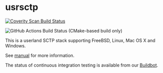 # usrsctp
[![Coverity Scan Build Status](https://scan.coverity.com/projects/13430/badge.svg)](https://scan.coverity.com/projects/usrsctp)

![GitHub Actions Build Status (CMake-based build only)](https://github.com/sctplab/usrsctp/workflows/Build%20with%20CMake/badge.svg)

This is a userland SCTP stack supporting FreeBSD, Linux, Mac OS X and Windows.

See [manual](Manual.md) for more information.

The status of continuous integration testing is available from our [Buildbot](http://buildbot.nplab.de:18010/#/console).
